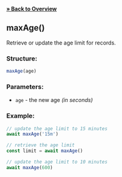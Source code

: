 [**» Back to Overview**](https://github.com/azurydev/cachu#features)

## maxAge()

Retrieve or update the age limit for records.

### Structure:

```js
maxAge(age)
```

### Parameters:

- `age` - the new age *(in seconds)*

### Example:

```js
// update the age limit to 15 minutes
await maxAge('15m')

// retrieve the age limit
const limit = await maxAge()

// update the age limit to 10 minutes
await maxAge(600)
```